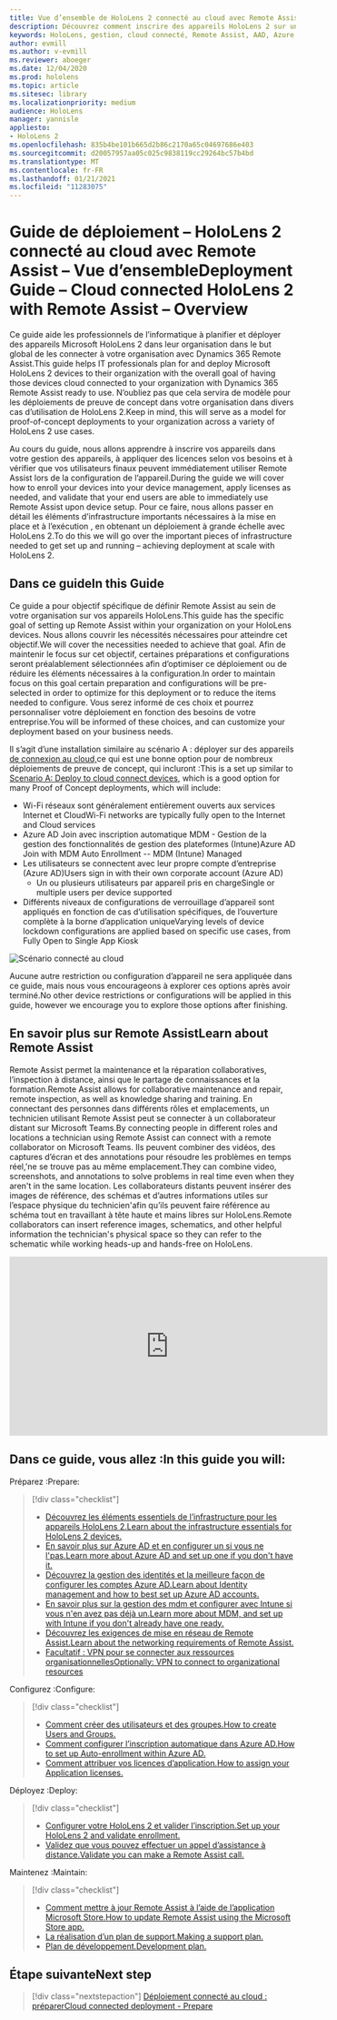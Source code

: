 ```yaml
---
title: Vue d’ensemble de HoloLens 2 connecté au cloud avec Remote Assist
description: Découvrez comment inscrire des appareils HoloLens 2 sur un réseau connecté au cloud à l’aide de Dynamics 365 Remote Assist.
keywords: HoloLens, gestion, cloud connecté, Remote Assist, AAD, Azure AD, MDM, Gestion des appareils mobiles
author: evmill
ms.author: v-evmill
ms.reviewer: aboeger
ms.date: 12/04/2020
ms.prod: hololens
ms.topic: article
ms.sitesec: library
ms.localizationpriority: medium
audience: HoloLens
manager: yannisle
appliesto:
- HoloLens 2
ms.openlocfilehash: 835b4be101b665d2b86c2170a65c04697686e403
ms.sourcegitcommit: d20057957aa05c025c9838119cc29264bc57b4bd
ms.translationtype: MT
ms.contentlocale: fr-FR
ms.lasthandoff: 01/21/2021
ms.locfileid: "11283075"
---
```

# <span data-ttu-id="c1241-104">Guide de déploiement – HoloLens 2 connecté au cloud avec Remote Assist – Vue d’ensemble</span><span class="sxs-lookup"><span data-stu-id="c1241-104">Deployment Guide – Cloud connected HoloLens 2 with Remote Assist – Overview</span></span>

<span data-ttu-id="c1241-105">Ce guide aide les professionnels de l’informatique à planifier et déployer des appareils Microsoft HoloLens 2 dans leur organisation dans le but global de les connecter à votre organisation avec Dynamics 365 Remote Assist.</span><span class="sxs-lookup"><span data-stu-id="c1241-105">This guide helps IT professionals plan for and deploy Microsoft HoloLens 2 devices to their organization with the overall goal of having those devices cloud connected to your organization with Dynamics 365 Remote Assist ready to use.</span></span> <span data-ttu-id="c1241-106">N’oubliez pas que cela servira de modèle pour les déploiements de preuve de concept dans votre organisation dans divers cas d’utilisation de HoloLens 2.</span><span class="sxs-lookup"><span data-stu-id="c1241-106">Keep in mind, this will serve as a model for proof-of-concept deployments to your organization across a variety of HoloLens 2 use cases.</span></span>

<span data-ttu-id="c1241-107">Au cours du guide, nous allons apprendre à inscrire vos appareils dans votre gestion des appareils, à appliquer des licences selon vos besoins et à vérifier que vos utilisateurs finaux peuvent immédiatement utiliser Remote Assist lors de la configuration de l’appareil.</span><span class="sxs-lookup"><span data-stu-id="c1241-107">During the guide we will cover how to enroll your devices into your device management, apply licenses as needed, and validate that your end users are able to immediately use Remote Assist upon device setup.</span></span> <span data-ttu-id="c1241-108">Pour ce faire, nous allons passer en détail les éléments d’infrastructure importants nécessaires à la mise en place et à l’exécution , en obtenant un déploiement à grande échelle avec HoloLens 2.</span><span class="sxs-lookup"><span data-stu-id="c1241-108">To do this we will go over the important pieces of infrastructure needed to get set up and running – achieving deployment at scale with HoloLens 2.</span></span>

## <span data-ttu-id="c1241-109">Dans ce guide</span><span class="sxs-lookup"><span data-stu-id="c1241-109">In this Guide</span></span>

<span data-ttu-id="c1241-110">Ce guide a pour objectif spécifique de définir Remote Assist au sein de votre organisation sur vos appareils HoloLens.</span><span class="sxs-lookup"><span data-stu-id="c1241-110">This guide has the specific goal of setting up Remote Assist within your organization on your HoloLens devices.</span></span> <span data-ttu-id="c1241-111">Nous allons couvrir les nécessités nécessaires pour atteindre cet objectif.</span><span class="sxs-lookup"><span data-stu-id="c1241-111">We will cover the necessities needed to achieve that goal.</span></span> <span data-ttu-id="c1241-112">Afin de maintenir le focus sur cet objectif, certaines préparations et configurations seront préalablement sélectionnées afin d’optimiser ce déploiement ou de réduire les éléments nécessaires à la configuration.</span><span class="sxs-lookup"><span data-stu-id="c1241-112">In order to maintain focus on this goal certain preparation and configurations will be pre-selected in order to optimize for this deployment or to reduce the items needed to configure.</span></span> <span data-ttu-id="c1241-113">Vous serez informé de ces choix et pourrez personnaliser votre déploiement en fonction des besoins de votre entreprise.</span><span class="sxs-lookup"><span data-stu-id="c1241-113">You will be informed of these choices, and can customize your deployment based on your business needs.</span></span>

<span data-ttu-id="c1241-114">Il s’agit d’une installation similaire au scénario A : déployer sur des appareils [de connexion au cloud,](https://docs.microsoft.com/hololens/common-scenarios#scenario-a)ce qui est une bonne option pour de nombreux déploiements de preuve de concept, qui incluront :</span><span class="sxs-lookup"><span data-stu-id="c1241-114">This is a set up similar to [Scenario A: Deploy to cloud connect devices](https://docs.microsoft.com/hololens/common-scenarios#scenario-a), which is a good option for many Proof of Concept deployments, which will include:</span></span>

- <span data-ttu-id="c1241-115">Wi-Fi réseaux sont généralement entièrement ouverts aux services Internet et Cloud</span><span class="sxs-lookup"><span data-stu-id="c1241-115">Wi-Fi networks are typically fully open to the Internet and Cloud services</span></span>
- <span data-ttu-id="c1241-116">Azure AD Join avec inscription automatique MDM - Gestion de la gestion des fonctionnalités de gestion des plateformes (Intune)</span><span class="sxs-lookup"><span data-stu-id="c1241-116">Azure AD Join with MDM Auto Enrollment -- MDM (Intune) Managed</span></span>
- <span data-ttu-id="c1241-117">Les utilisateurs se connectent avec leur propre compte d’entreprise (Azure AD)</span><span class="sxs-lookup"><span data-stu-id="c1241-117">Users sign in with their own corporate account (Azure AD)</span></span>
  - <span data-ttu-id="c1241-118">Un ou plusieurs utilisateurs par appareil pris en charge</span><span class="sxs-lookup"><span data-stu-id="c1241-118">Single or multiple users per device supported</span></span>
- <span data-ttu-id="c1241-119">Différents niveaux de configurations de verrouillage d’appareil sont appliqués en fonction de cas d’utilisation spécifiques, de l’ouverture complète à la borne d’application unique</span><span class="sxs-lookup"><span data-stu-id="c1241-119">Varying levels of device lockdown configurations are applied based on specific use cases, from Fully Open to Single App Kiosk</span></span>

![Scénario connecté au cloud](./images/cloud-connected-guide-diagram.png)

<span data-ttu-id="c1241-121">Aucune autre restriction ou configuration d’appareil ne sera appliquée dans ce guide, mais nous vous encourageons à explorer ces options après avoir terminé.</span><span class="sxs-lookup"><span data-stu-id="c1241-121">No other device restrictions or configurations will be applied in this guide, however we encourage you to explore those options after finishing.</span></span>

## <span data-ttu-id="c1241-122">En savoir plus sur Remote Assist</span><span class="sxs-lookup"><span data-stu-id="c1241-122">Learn about Remote Assist</span></span>

<span data-ttu-id="c1241-123">Remote Assist permet la maintenance et la réparation collaboratives, l’inspection à distance, ainsi que le partage de connaissances et la formation.</span><span class="sxs-lookup"><span data-stu-id="c1241-123">Remote Assist allows for collaborative maintenance and repair, remote inspection, as well as knowledge sharing and training.</span></span> <span data-ttu-id="c1241-124">En connectant des personnes dans différents rôles et emplacements, un technicien utilisant Remote Assist peut se connecter à un collaborateur distant sur Microsoft Teams.</span><span class="sxs-lookup"><span data-stu-id="c1241-124">By connecting people in different roles and locations a technician using Remote Assist can connect with a remote collaborator on Microsoft Teams.</span></span> <span data-ttu-id="c1241-125">Ils peuvent combiner des vidéos, des captures d’écran et des annotations pour résoudre les problèmes en temps réel,&#39;ne se trouve pas au même emplacement.</span><span class="sxs-lookup"><span data-stu-id="c1241-125">They can combine video, screenshots, and annotations to solve problems in real time even when they aren&#39;t in the same location.</span></span> <span data-ttu-id="c1241-126">Les collaborateurs distants peuvent insérer des images de référence, des schémas et d’autres informations utiles sur l’espace physique du technicien&#39;afin qu’ils peuvent faire référence au schéma tout en travaillant à tête haute et mains libres sur HoloLens.</span><span class="sxs-lookup"><span data-stu-id="c1241-126">Remote collaborators can insert reference images, schematics, and other helpful information the technician&#39;s physical space so they can refer to the schematic while working heads-up and hands-free on HoloLens.</span></span>

<iframe width="560" height="315" src="https://www.youtube.com/embed/d3YT8j0yYl0" frameborder="0" allow="accelerometer; autoplay; clipboard-write; encrypted-media; gyroscope; picture-in-picture" allowfullscreen></iframe>

## <span data-ttu-id="c1241-127">Dans ce guide, vous allez :</span><span class="sxs-lookup"><span data-stu-id="c1241-127">In this guide you will:</span></span>

<span data-ttu-id="c1241-128">Préparez :</span><span class="sxs-lookup"><span data-stu-id="c1241-128">Prepare:</span></span>

> [!div class="checklist"]
> - [<span data-ttu-id="c1241-129">Découvrez les éléments essentiels de l’infrastructure pour les appareils HoloLens 2.</span><span class="sxs-lookup"><span data-stu-id="c1241-129">Learn about the infrastructure essentials for HoloLens 2 devices.</span></span>](hololens2-cloud-connected-prepare.md#infrastructure-essentials)
> - [<span data-ttu-id="c1241-130">En savoir plus sur Azure AD et en configurer un si vous ne l&#39;pas.</span><span class="sxs-lookup"><span data-stu-id="c1241-130">Learn more about Azure AD and set up one if you don&#39;t have it.</span></span>](hololens2-cloud-connected-prepare.md#azure-active-directory)
> - [<span data-ttu-id="c1241-131">Découvrez la gestion des identités et la meilleure façon de configurer les comptes Azure AD.</span><span class="sxs-lookup"><span data-stu-id="c1241-131">Learn about Identity management and how to best set up Azure AD accounts.</span></span>](hololens2-cloud-connected-prepare.md#identity-management)
> - [<span data-ttu-id="c1241-132">En savoir plus sur la gestion des mdm et configurer avec Intune si vous n&#39;en avez pas déjà un.</span><span class="sxs-lookup"><span data-stu-id="c1241-132">Learn more about MDM, and set up with Intune if you don&#39;t already have one ready.</span></span>](hololens2-cloud-connected-prepare.md#mobile-device-management)
> - [<span data-ttu-id="c1241-133">Découvrez les exigences de mise en réseau de Remote Assist.</span><span class="sxs-lookup"><span data-stu-id="c1241-133">Learn about the networking requirements of Remote Assist.</span></span>](hololens2-cloud-connected-prepare.md#network)
> - [<span data-ttu-id="c1241-134">Facultatif : VPN pour se connecter aux ressources organisationnelles</span><span class="sxs-lookup"><span data-stu-id="c1241-134">Optionally: VPN to connect to organizational resources</span></span>](/hololens2-cloud-connected-prepare.md#optional-connect-your-hololens-to-vpn)

<span data-ttu-id="c1241-135">Configurez :</span><span class="sxs-lookup"><span data-stu-id="c1241-135">Configure:</span></span>

> [!div class="checklist"]
> - [<span data-ttu-id="c1241-136">Comment créer des utilisateurs et des groupes.</span><span class="sxs-lookup"><span data-stu-id="c1241-136">How to create Users and Groups.</span></span>](hololens2-cloud-connected-configure.md#azure-users-and-groups)
> - [<span data-ttu-id="c1241-137">Comment configurer l’inscription automatique dans Azure AD.</span><span class="sxs-lookup"><span data-stu-id="c1241-137">How to set up Auto-enrollment within Azure AD.</span></span>](hololens2-cloud-connected-configure.md#auto-enrollment-on-hololens-2)
> - [<span data-ttu-id="c1241-138">Comment attribuer vos licences d’application.</span><span class="sxs-lookup"><span data-stu-id="c1241-138">How to assign your Application licenses.</span></span>](hololens2-cloud-connected-configure.md#application-licenses)

<span data-ttu-id="c1241-139">Déployez :</span><span class="sxs-lookup"><span data-stu-id="c1241-139">Deploy:</span></span>

> [!div class="checklist"]
> - [<span data-ttu-id="c1241-140">Configurer votre HoloLens 2 et valider l’inscription.</span><span class="sxs-lookup"><span data-stu-id="c1241-140">Set up your HoloLens 2 and validate enrollment.</span></span>](hololens2-cloud-connected-deploy.md#enrollment-validation)
> - [<span data-ttu-id="c1241-141">Validez que vous pouvez effectuer un appel d’assistance à distance.</span><span class="sxs-lookup"><span data-stu-id="c1241-141">Validate you can make a Remote Assist call.</span></span>](hololens2-cloud-connected-deploy.md#remote-assist-call-validation)

<span data-ttu-id="c1241-142">Maintenez :</span><span class="sxs-lookup"><span data-stu-id="c1241-142">Maintain:</span></span>

> [!div class="checklist"]
> - [<span data-ttu-id="c1241-143">Comment mettre à jour Remote Assist à l’aide de l’application Microsoft Store.</span><span class="sxs-lookup"><span data-stu-id="c1241-143">How to update Remote Assist using the Microsoft Store app.</span></span>](hololens2-cloud-connected-maintain.md#updates)
> - [<span data-ttu-id="c1241-144">La réalisation d’un plan de support.</span><span class="sxs-lookup"><span data-stu-id="c1241-144">Making a support plan.</span></span>](hololens2-cloud-connected-maintain.md#support-plan)
> - [<span data-ttu-id="c1241-145">Plan de développement.</span><span class="sxs-lookup"><span data-stu-id="c1241-145">Development plan.</span></span>](hololens2-cloud-connected-maintain.md#development-plan)

## <span data-ttu-id="c1241-146">Étape suivante</span><span class="sxs-lookup"><span data-stu-id="c1241-146">Next step</span></span>

> [!div class="nextstepaction"]
> [<span data-ttu-id="c1241-147">Déploiement connecté au cloud : préparer</span><span class="sxs-lookup"><span data-stu-id="c1241-147">Cloud connected deployment - Prepare</span></span>](hololens2-cloud-connected-prepare.md)


